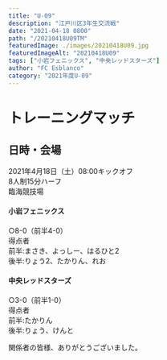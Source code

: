 ```yaml
---
title: "U-09"
description: "江戸川区3年生交流戦"
date: "2021-04-18 0800"
path: "/20210418U09TM"
featuredImage: ./images/20210418U09.jpg
featuredImageAlt: "20210418U09"
tags: ["小岩フェニックス", "中央レッドスターズ"]
author: "FC Esblanco"
category: "2021年度U-09"
---
```



# トレーニングマッチ

## 日時・会場

2021年4月18日（土）08:00キックオフ  
8人制15分ハーフ  
臨海競技場  

#### 小岩フェニックス
○8-0（前半4-0）    
得点者  
  前半:まさき、よっしー、はるひと2  
  後半:りょう2、たかりん、れお


#### 中央レッドスターズ
○3-0（前半1-0）  
得点者  
  前半:たかりん  
  後半:りょう、けんと  



関係者の皆様、ありがとうございました。
